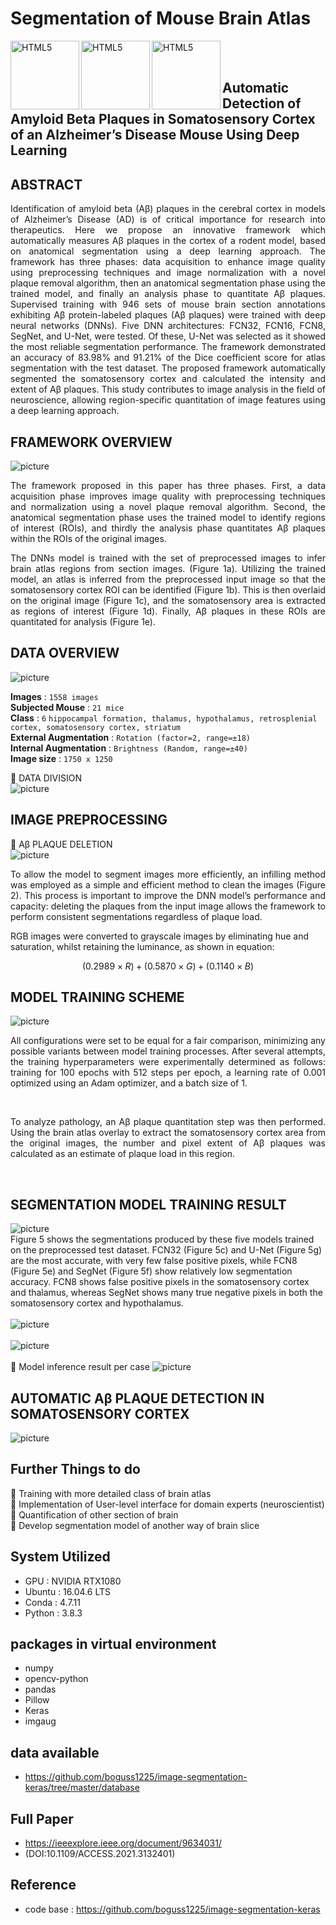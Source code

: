 # Segmentation of Mouse Brain Atlas
<img align="left" alt="HTML5" width="110px" src="https://ieeexplore.ieee.org/assets/img/ieee_logo_white.svg" />
<img align="left" alt="HTML5" width="110px" src="screenshots/utas_eng.png" />
<img align="left" alt="HTML5" width="110px" src="screenshots/wickings.png" />
</br>

</br>

## Automatic Detection of Amyloid Beta Plaques in Somatosensory Cortex of an Alzheimer’s Disease Mouse Using Deep Learning

## ABSTRACT
<p align='justify'>Identification of amyloid beta (Aβ) plaques in the cerebral cortex in models of Alzheimer’s Disease (AD) is of critical importance for research into therapeutics. Here we propose an innovative framework which automatically measures Aβ plaques in the cortex of a rodent model, based on anatomical segmentation using a deep learning approach. The framework has three phases: data acquisition to enhance image quality using preprocessing techniques and image normalization with a novel plaque removal algorithm, then an anatomical segmentation phase using the trained model, and finally an analysis phase to quantitate Aβ plaques. Supervised training with 946 sets of mouse brain section annotations exhibiting Aβ protein-labeled plaques (Aβ plaques) were trained with deep neural networks (DNNs). Five DNN architectures: FCN32, FCN16, FCN8, SegNet, and U-Net, were tested. Of these, U-Net was selected as it showed the most reliable segmentation performance. The framework demonstrated an accuracy of 83.98% and 91.21% of the Dice coefficient score for atlas segmentation with the test dataset. The proposed framework automatically segmented the somatosensory cortex and calculated the intensity and extent of Aβ plaques. This study contributes to image analysis in the field of neuroscience, allowing region-specific quantitation of image features using a deep learning approach. </p>

## FRAMEWORK OVERVIEW
![picture](screenshots/framework_overview.png)</br>
<p align='justify'>The framework proposed in this paper has three phases. First, a data acquisition phase improves image quality with preprocessing techniques and normalization using a novel plaque removal algorithm. Second, the anatomical segmentation phase uses the trained model to identify regions of interest (ROIs), and thirdly the analysis phase quantitates Aβ plaques within the ROIs of the original images. </p>
<p align='justify'>The DNNs model is trained with the set of preprocessed images to infer brain atlas regions from section images. (Figure 1a). Utilizing the trained model, an atlas is inferred from the preprocessed input image so that the somatosensory cortex ROI can be identified (Figure 1b). This is then overlaid on the original image (Figure 1c), and the somatosensory area is extracted as regions of interest (Figure 1d). Finally, Aβ plaques in these ROIs are quantitated for analysis (Figure 1e). </p>

## DATA OVERVIEW
![picture](screenshots/label_overview.png)</br>

**Images** : `1558 images` </br>
**Subjected Mouse** : `21 mice` </br>
**Class** : `6` `hippocampal formation, thalamus, hypothalamus, retrosplenial cortex, somatosensory cortex, striatum` </br>
**External Augmentation** : `Rotation (factor=2, range=±18)` </br>
**Internal Augmentation** : `Brightness (Random, range=±40)` </br>
**Image size** : `1750 x 1250` </br>

🌱 DATA DIVISION</br>
![picture](screenshots/data_division.png)</br>

## IMAGE PREPROCESSING
🌱 Aβ PLAQUE DELETION</br>
![picture](screenshots/preprocessing_1.png)</br>

<p align='justify'>To allow the model to segment images more efficiently, an infilling method was employed as a simple and efficient method to clean the images (Figure 2). This process is important to improve the DNN model’s performance and capacity: deleting the plaques from the input image allows the framework to perform consistent segmentations regardless of plaque load.</p>
RGB images were converted to grayscale images by eliminating hue and saturation, whilst retaining the luminance, as shown in equation:

$$ (0.2989×R) + (0.5870×G) + (0.1140×B) $$

## MODEL TRAINING SCHEME
![picture](screenshots/training_overview.png)</br>
<p align='justify'>All configurations were set to be equal for a fair comparison, minimizing any possible variants between model training processes. After several attempts, the training hyperparameters were experimentally determined as follows: training for 100 epochs with 512 steps per epoch, a learning rate of 0.001 optimized using an Adam optimizer, and a batch size of 1.</p></br>
<p align='justify'>To analyze pathology, an Aβ plaque quantitation step was then performed. Using the brain atlas overlay to extract the somatosensory cortex area from the original images, the number and pixel extent of Aβ plaques was calculated as an estimate of plaque load in this region.</p></br>

## SEGMENTATION MODEL TRAINING RESULT

![picture](screenshots/visual_result.png)</br>
Figure 5 shows the segmentations produced by these five models trained on the preprocessed test dataset. FCN32 (Figure 5c) and U-Net (Figure 5g) are the most accurate, with very few false positive pixels, while FCN8 (Figure 5e) and SegNet (Figure 5f) show relatively low segmentation accuracy. FCN8 shows false positive pixels in the somatosensory cortex and thalamus, whereas SegNet shows many true negative pixels in both the somatosensory cortex and hypothalamus.</br>
</br>
![picture](screenshots/training_results_table.png)</br>
</br>
![picture](screenshots/trained_model_test_table.png)</br>
</br>
🌱 Model inference result per case
![picture](screenshots/result_per_case.png)</br>

## AUTOMATIC Aβ PLAQUE DETECTION IN SOMATOSENSORY CORTEX
![picture](screenshots/AmyloidBeta_Prediction.png)</br>

## Further Things to do
🌱 Training with more detailed class of brain atlas </br>
🌱 Implementation of User-level interface for domain experts (neuroscientist)</br>
🌱 Quantification of other section of brain </br>
🌱 Develop segmentation model of another way of brain slice </br>

## System Utilized
- GPU : NVIDIA RTX1080
- Ubuntu : 16.04.6 LTS
- Conda : 4.7.11
- Python : 3.8.3

## packages in virtual environment
- numpy
- opencv-python
- pandas
- Pillow
- Keras
- imgaug

## data available
* https://github.com/boguss1225/image-segmentation-keras/tree/master/database

## Full Paper
* https://ieeexplore.ieee.org/document/9634031/
* (DOI:10.1109/ACCESS.2021.3132401)

## Reference
* code base : https://github.com/boguss1225/image-segmentation-keras

